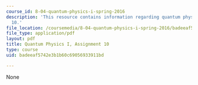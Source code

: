 ```yaml
---
course_id: 8-04-quantum-physics-i-spring-2016
description: 'This resource contains information regarding quantum physics: Assignment
  10.'
file_location: /coursemedia/8-04-quantum-physics-i-spring-2016/badeeaf5742e3b1b60c69056933911bd_MIT8_04S16_ps10_2016.pdf
file_type: application/pdf
layout: pdf
title: Quantum Physics I, Assignment 10
type: course
uid: badeeaf5742e3b1b60c69056933911bd

---
```

None